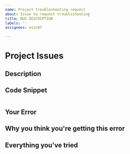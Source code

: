 ```yaml
---
name: Project troubleshooting request
about: Issue to request troubleshooting
title: BUG DESCRIPTION
labels: ''
assignees: esin87

---
```


# Project Issues

## Description


## Code Snippet

```

```

## Your Error


## Why you think you're getting this error


## Everything you've tried
